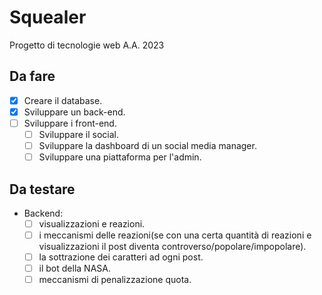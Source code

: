 # Squealer
Progetto di tecnologie web A.A. 2023
## Da fare
- [X] Creare il database.
- [X] Sviluppare un back-end.
- [ ] Sviluppare i front-end.
    - [ ] Sviluppare il social.
    - [ ] Sviluppare la dashboard di un social media manager.
    - [ ] Sviluppare una piattaforma per l'admin.
## Da testare
- Backend:
    - [ ] visualizzazioni e reazioni.
    - [ ] i meccanismi delle reazioni(se con una certa quantità di reazioni e visualizzazioni il post diventa controverso/popolare/impopolare).
    - [ ] la sottrazione dei caratteri ad ogni post.
    - [ ] il bot della NASA.
    - [ ] meccanismi di penalizzazione quota.
